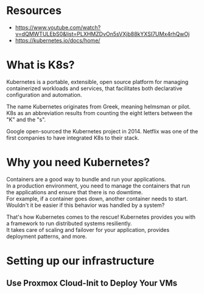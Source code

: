 # Resources 

- https://www.youtube.com/watch?v=dQMWTULEbS0&list=PLXHMZDvOn5sVXjb88kYXSI7UMx4rhQwOj
- https://kubernetes.io/docs/home/

# What is K8s?

Kubernetes is a portable, extensible, open source platform for managing containerized workloads and services, that facilitates both declarative configuration and automation.  

The name Kubernetes originates from Greek, meaning helmsman or pilot. K8s as an abbreviation results from counting the eight letters between the "K" and the "s".  

Google open-sourced the Kubernetes project in 2014. Netflix was one of the first companies to have integrated K8s to their stack.  

# Why you need Kubernetes?

Containers are a good way to bundle and run your applications.   
In a production environment, you need to manage the containers that run the applications and ensure that there is no downtime.   
For example, if a container goes down, another container needs to start. Wouldn't it be easier if this behavior was handled by a system?  

That's how Kubernetes comes to the rescue! Kubernetes provides you with a framework to run distributed systems resiliently.  
It takes care of scaling and failover for your application, provides deployment patterns, and more.  

# Setting up our infrastructure

## Use Proxmox Cloud-Init to Deploy Your VMs

